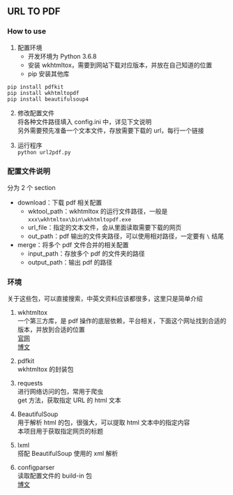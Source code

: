 ## URL TO PDF
### How to use
1. 配置环境
    * 开发环境为 Python 3.6.8
    * 安装 wkhtmltox，需要到网站下载对应版本，并放在自己知道的位置
    * pip 安装其他库
```
pip install pdfkit
pip install wkhtmltopdf
pip install beautifulsoup4
```

2. 修改配置文件  
    将各种文件路径填入 config.ini 中，详见下文说明  
    另外需要预先准备一个文本文件，存放需要下载的 url，每行一个链接

3. 运行程序  
    `python url2pdf.py`

### 配置文件说明
分为 2 个 section
* download：下载 pdf 相关配置
  * wktool_path：wkhtmltox 的运行文件路径，一般是 `xxx\wkhtmltox\bin\wkhtmltopdf.exe`
  * url_file：指定的文本文件，会从里面读取需要下载的网页
  * out_path：pdf 输出的文件夹路径，可以使用相对路径，一定要有 `\` 结尾
* merge：将多个 pdf 文件合并的相关配置
  * input_path：存放多个 pdf 的文件夹的路径
  * output_path：输出 pdf 的路径

### 环境
关于这些包，可以直接搜索，中英文资料应该都很多，这里只是简单介绍

1. wkhtmltox  
一个第三方库，是 pdf 操作的底层依赖，平台相关，下面这个网址找到合适的版本，并放到合适的位置  
[官网](https://wkhtmltopdf.org/downloads.html)  
[博文](https://www.cnblogs.com/xiaowenshu/p/9916719.html)

2. pdfkit  
wkhtmltox 的封装包

3. requests  
进行网络访问的包，常用于爬虫  
get 方法，获取指定 URL 的 html 文本

3. BeautifulSoup  
用于解析 html 的包，很强大，可以提取 html 文本中的指定内容  
本项目用于获取指定网页的标题

4. lxml  
搭配 BeautifulSoup 使用的 xml 解析

5. configparser  
读取配置文件的 build-in 包  
[博文](https://www.cnblogs.com/lhly/p/8066898.html)

